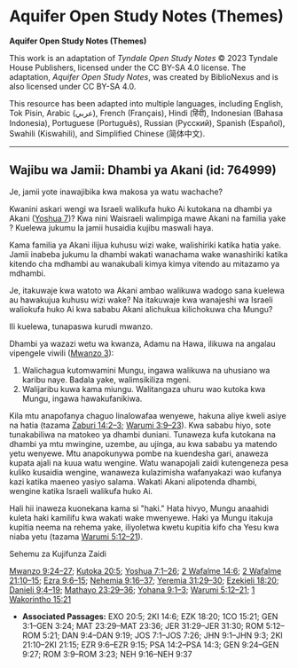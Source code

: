 # Aquifer Open Study Notes (Themes)

**Aquifer Open Study Notes (Themes)**

This work is an adaptation of *Tyndale Open Study Notes* © 2023 Tyndale House Publishers, licensed under the CC BY\-SA 4\.0 license. The adaptation, *Aquifer Open Study Notes*, was created by BiblioNexus and is also licensed under CC BY\-SA 4\.0\.

This resource has been adapted into multiple languages, including English, Tok Pisin, Arabic (عربي), French (Français), Hindi (हिंदी), Indonesian (Bahasa Indonesia), Portuguese (Português), Russian (Русский), Spanish (Español), Swahili (Kiswahili), and Simplified Chinese (简体中文).



--------------------------------

## Wajibu wa Jamii: Dhambi ya Akani (id: 764999)

Je, jamii yote inawajibika kwa makosa ya watu wachache?

Kwanini askari wengi wa Israeli walikufa huko Ai kutokana na dhambi ya Akani ([Yoshua 7](https://ref.ly/Josh7:1-Josh7:26))? Kwa nini Waisraeli walimpiga mawe Akani na familia yake ? Kuelewa jukumu la jamii husaidia kujibu maswali haya.

Kama familia ya Akani ilijua kuhusu wizi wake, walishiriki katika hatia yake. Jamii inabeba jukumu la dhambi wakati wanachama wake wanashiriki katika kitendo cha mdhambi au wanakubali kimya kimya vitendo au mitazamo ya mdhambi.

Je, itakuwaje kwa watoto wa Akani ambao walikuwa wadogo sana kuelewa au hawakujua kuhusu wizi wake? Na itakuwaje kwa wanajeshi wa Israeli waliokufa huko Ai kwa sababu Akani alichukua kilichokuwa cha Mungu?

Ili kuelewa, tunapaswa kurudi mwanzo.

Dhambi ya wazazi wetu wa kwanza, Adamu na Hawa, ilikuwa na angalau vipengele viwili ([Mwanzo 3](https://ref.ly/Gen3:1-Gen3:24)):

1. Walichagua kutomwamini Mungu, ingawa walikuwa na uhusiano wa karibu naye. Badala yake, walimsikiliza mgeni.
2. Walijaribu kuwa kama miungu. Walitangaza uhuru wao kutoka kwa Mungu, ingawa hawakufanikiwa.

Kila mtu anapofanya chaguo linalowafaa wenyewe, hakuna aliye kweli asiye na hatia (tazama [Zaburi 14:2–3](https://ref.ly/Ps14:2-Ps14:3); [Warumi 3:9–23](https://ref.ly/Rom3:9-Rom3:23)). Kwa sababu hiyo, sote tunakabiliwa na matokeo ya dhambi duniani. Tunaweza kufa kutokana na dhambi ya mtu mwingine, uzembe, au ujinga, au kwa sababu ya matendo yetu wenyewe. Mtu anapokunywa pombe na kuendesha gari, anaweza kupata ajali na kuua watu wengine. Watu wanapojali zaidi kutengeneza pesa kuliko kusaidia wengine, wanaweza kulazimisha wafanyakazi wao kufanya kazi katika maeneo yasiyo salama. Wakati Akani alipotenda dhambi, wengine katika Israeli walikufa huko Ai.

Hali hii inaweza kuonekana kama si "haki." Hata hivyo, Mungu anaahidi kuleta haki kamilifu kwa wakati wake mwenyewe. Haki ya Mungu itakuja kupitia neema na rehema yake, iliyoletwa kwetu kupitia kifo cha Yesu kwa niaba yetu (tazama [Warumi 5:12–21](https://ref.ly/Rom5:12-Rom5:21)).

Sehemu za Kujifunza Zaidi

[Mwanzo 9:24–27](https://ref.ly/Gen9:24-Gen9:27); [Kutoka 20:5](https://ref.ly/Exod20:5); [Yoshua 7:1–26](https://ref.ly/Josh7:1-Josh7:26); [2 Wafalme 14:6](https://ref.ly/2Kgs14:6); [2 Wafalme 21:10–15](https://ref.ly/2Kgs21:10-2Kgs21:15); [Ezra 9:6–15](https://ref.ly/Ezra9:6-Ezra9:15); [Nehemia 9:16–37](https://ref.ly/Neh9:16-Neh9:37); [Yeremia 31:29–30](https://ref.ly/Jer31:29-Jer31:30); [Ezekieli 18:20](https://ref.ly/Ezek18:20); [Danieli 9:4–19](https://ref.ly/Dan9:4-Dan9:19); [Mathayo 23:29–36](https://ref.ly/Matt23:29-Matt23:36); [Yohana 9:1–3](https://ref.ly/John9:1-John9:3); [Warumi 5:12–21](https://ref.ly/Rom5:12-Rom5:21); [1 Wakorintho 15:21](https://ref.ly/1Cor15:21)

* **Associated Passages:** EXO 20:5; 2KI 14:6; EZK 18:20; 1CO 15:21; GEN 3:1–GEN 3:24; MAT 23:29–MAT 23:36; JER 31:29–JER 31:30; ROM 5:12–ROM 5:21; DAN 9:4–DAN 9:19; JOS 7:1–JOS 7:26; JHN 9:1–JHN 9:3; 2KI 21:10–2KI 21:15; EZR 9:6–EZR 9:15; PSA 14:2–PSA 14:3; GEN 9:24–GEN 9:27; ROM 3:9–ROM 3:23; NEH 9:16–NEH 9:37

